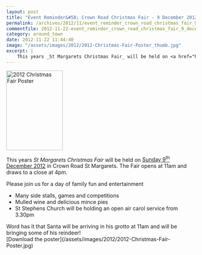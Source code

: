```yaml
---
layout: post
title: "Event Reminder&#58; Crown Road Christmas Fair - 9 December 2012"
permalink: /archives/2012/11/event_reminder_crown_road_christmas_fair_9_decembe.html
commentfile: 2012-11-22-event_reminder_crown_road_christmas_fair_9_decembe
category: around_town
date: 2012-11-22 11:44:40
image: "/assets/images/2012/2012-Christmas-Fair-Poster_thumb.jpg"
excerpt: |
    This years _St Margarets Christmas Fair_ will be held on <a href="https://stmargarets.london/event/fair/200705143678">Sunday 9<sup>th</sup> December 2012</a> in Crown Road St Margarets.  The Fair opens at 11am and draws to a close at 4pm.
---
```


<a href="/assets/images/2012/2012-Christmas-Fair-Poster.jpg" title="See larger version of - 2012 Christmas Fair Poster"><img src="/assets/images/2012/2012-Christmas-Fair-Poster_thumb.jpg" width="150" height="212" alt="2012 Christmas Fair Poster" class="photo right" /></a>

This years *St Margarets Christmas Fair* will be held on [Sunday 9<sup>th</sup> December 2012](/event/fair/200705143678) in Crown Road St Margarets. The Fair opens at 11am and draws to a close at 4pm.

Please join us for a day of family fun and entertainment

-   Many side stalls, games and competitions
-   Mulled wine and delicious mince pies
-   St Stephens Church will be holding an open air carol service from 3.30pm

<div markdown="1" class="box">
Word has it that Santa will be arriving in his grotto at 11am and will be bringing some of his reindeer!

</div>
[Download the poster](/assets/images/2012/2012-Christmas-Fair-Poster.jpg)
